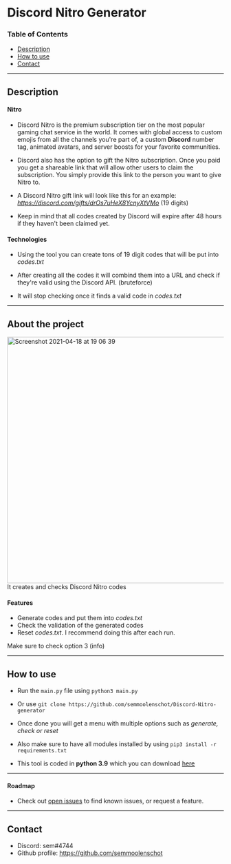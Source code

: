 # Discord Nitro Generator

### Table of Contents
- [Description](#description)
- [How to use](#how-to-use)
- [Contact](#contact)

---

## Description

#### Nitro

- Discord Nitro is the premium subscription tier on the most popular gaming chat service in the world. It comes with global access to custom emojis from all the channels you're part of, a custom **Discord** number tag, animated avatars, and server boosts for your favorite communities.

- Discord also has the option to gift the Nitro subscription. Once you paid you get a shareable link that will allow other users to claim the subscription. You simply provide this link to the person you want to give Nitro to.

- A Discord Nitro gift link will look like this for an example: *https://discord.com/gifts/drOs7uHeX8YcnyXtVMo* (19 digits)

- Keep in mind that all codes created by Discord will expire after 48 hours if they haven't been claimed yet.

#### Technologies

- Using the tool you can create tons of 19 digit codes that will be put into *codes.txt*
- After creating all the codes it will combind them into a URL and check if they're valid using the Discord API. (bruteforce)

- It will stop checking once it finds a valid code in *codes.txt*

---

## About the project

<img width="572" alt="Screenshot 2021-04-18 at 19 06 39" src="https://user-images.githubusercontent.com/78478073/115154085-573c7900-a079-11eb-9c96-18ecddd5fffa.png">
It creates and checks Discord Nitro codes

#### Features
- Generate codes and put them into *codes.txt*
- Check the validation of the generated codes
- Reset *codes.txt*. I recommend doing this after each run.

Make sure to check option 3 (info)


---

## How to use

- Run the ``main.py`` file using ``python3 main.py``
- Or use ``git clone https://github.com/semmoolenschot/Discord-Nitro-generator``
- Once done you will get a menu with multiple options such as *generate, check or reset*

- Also make sure to have all modules installed by using ``pip3 install -r requirements.txt``

- This tool is coded in **python 3.9** which you can download [here](https://www.python.org/downloads/)

---

#### Roadmap

- Check out [open issues](https://github.com/semmoolenschot/Discord-Nitro-generator/issues) to find known issues, or request a feature.

---

## Contact

- Discord: sem#4744
- Github profile: https://github.com/semmoolenschot

